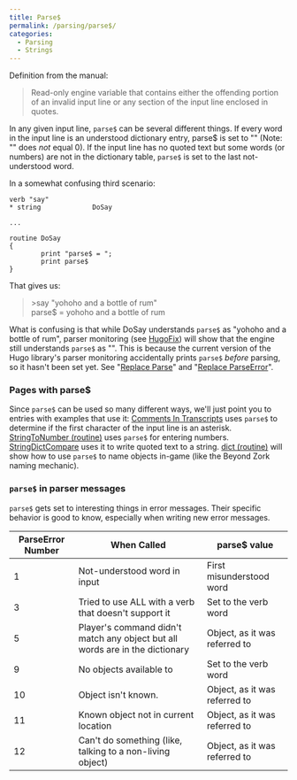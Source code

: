 ```yaml
---
title: Parse$
permalink: /parsing/parse$/
categories: 
  - Parsing
  - Strings
---
```


Definition from the manual:

> Read-only engine variable that contains either the offending portion of an invalid input line or any section of the input line enclosed in quotes.

In any given input line, `parse$` can be several different things. If
every word in the input line is an understood dictionary entry, parse$
is set to "" (Note: "" does *not* equal 0). If the input line has no
quoted text but some words (or numbers) are not in the dictionary table,
`parse$` is set to the last not-understood word.

In a somewhat confusing third scenario:

    verb "say"
    * string             DoSay

    ...

    routine DoSay
    {
            print "parse$ = ";
            print parse$
    }

That gives us:

>&gt;say "yohoho and a bottle of rum"  
>parse$ = yohoho and a bottle of rum

What is confusing is that while DoSay understands `parse$` as "yohoho
and a bottle of rum", parser monitoring (see
[HugoFix](HugoFix)) will show that the engine still
understands `parse$` as "". This is because the current version of the
Hugo library's parser monitoring accidentally prints `parse$` *before*
parsing, so it hasn't been set yet. See "[Replace
Parse](Replace_Parse)" and "[Replace
ParseError](Replace_ParseError)".

### Pages with parse$

Since `parse$` can be used so many different ways, we'll just point you
to entries with examples that use it:
[Comments In Transcripts](Comments_in_Transcripts) uses
`parse$` to determine if the first character of the input line is an
asterisk.
[StringToNumber (routine)](StringToNumber) uses `parse$` for
entering numbers.
[StringDictCompare](StringDictCompare) uses it to write
quoted text to a string.
[dict (routine)](Dict) will show how to use `parse$` to name
objects in-game (like the Beyond Zork naming mechanic).

### `parse$` in parser messages

`parse$` gets set to interesting things in error messages. Their
specific behavior is good to know, especially when writing new error
messages.

| ParseError Number | When Called                                               | parse$ value                  |
|-------------------|-----------------------------------------------------------|-------------------------------|
| 1                 | Not-understood word in input                              | First misunderstood word      |
| 3                 | Tried to use ALL with a verb that doesn't support it      | Set to the verb word          |
| 5                 | Player's command didn't match any object but all words are in the dictionary | Object, as it was referred to |
| 9                 | No objects available to <verb>                            | Set to the verb word          |
| 10                | Object isn't known.                                       | Object, as it was referred to |
| 11                | Known object not in current location                      | Object, as it was referred to |
| 12                | Can't do something (like, talking to a non-living object) | Object, as it was referred to |
